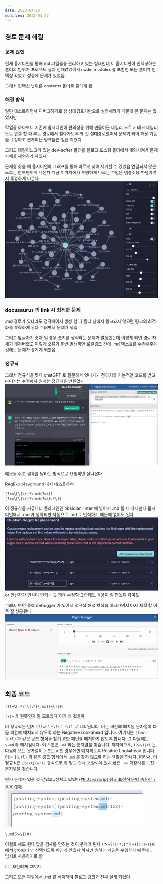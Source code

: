 ```yaml
---
date: 2023-04-26
modified: 2023-04-27
---
```


## 경로 문제 해결

### 문제 원인

현재 옵시디언을 통해 md 파일들을 관리하고 있는 상태인데
이 옵시디언이 인덱싱하는 폴더의 범위가 프로젝트 폴더 전체였었어서 node_modules 를 포함한 모든 폴더가 인덱싱 되었고
성능에 문제가 있었음

그래서 인덱싱 범위를 contents 폴더로 줄이게 됨

### 해결 방식

일단 테스트하면서 디버그하기로 함 상대경로기반으로 설정해뒀기 때문에 큰 문제는 없었지만

작업을 하다보니 기존에 옵시디언에 편의성을 위해 만들어둔
데일리 노트 > 테크 데일리 노트 연결 할 때 루트 경로에서 찾아가도록 한 것 절대경로였어서 문제가 되어 해당 기능을 수정하고
문제되는 링크들은 일단 지웠다

그리고 데일리노크가 있는 dev-softer 폴더를 블로그 포스팅 폴더에서 제외시켜서 문제 자체를 제외하게 하였다


문제를 찾을 때 옵시디언의 그래프를 통해 빠르게 찾아 제거할 수 있었음
연결되지 않은 노드는 반투명하게 나온다 지금 이미지에서 투명하게 나오는 파일은 템플릿용 파일이여서 투명하게 나온다
![](file/posting-system.png)

### docusaurus 의 link 시 최적화 문제

.md 경로가 있더라도 정적페이지 생성 할 때 폴더 상에서 링크되지 않으면 링크의 최적화를 생략하게 된다
그러면서 문제가 생김

그리고 앞글자가 숫자 일 경우 숫자를 생략하는 문제가 발생했는데
이렇게 되면 경로 자체가 깨져버렸고
이렇게 오류가 한번 발생하면 로컬링크 간에 .md 텍스트를 수정해주는 것에도 문제가 생기게 되었음

### 정규식

그래서 정규식을 짯다
chatGPT 로 질문해서 엇나가기 전까지의 기본적인 코드를 받고 나머지는 수정해서 원하는 정규식을 만들었다
![](file/posting-system-1.png)

예문을 주고 결과를 달라는 방식으로 요청하면 잘나온다

RegExp playground 에서 테스트하여

```RegExp
(?<=\[\]\()*\.md(?=\))
(?<=\[\]\()*\.md(?=\#.*\))
```

이 정규식을 커뮤니티 플러그인인 obsidian linter 에 넣어서 .md 를 다 삭제한다
옵시디언에서 .md 가 생략되면 자동으로 .md 로 인식하기 때문에 없어도 된다
![](file/posting-system-2.png)
or 연산자가 인식이 안되는 듯 하여 수정함
그런데도 적용이 잘 안됬다 아마도

그래서 보던 중에 debugger 가 있어서 정규식 해석 방식을 따라가면서 다시 제작 함
아주 잘 성공했다
![](file/posting-system-3.png)

## 최종 코드

```
(?!=\[.*\]\(.*)\.md(?=\)|#)
```

`(?!=` 가 뭔뜻인지 잘 모르겠다 이게 왜 됬을까

이 정규식은 먼저 `(?!=\[.*\]\(.*\))` 로 시작됩니다. 이는 이전에 매치된 문자열이 다음 패턴에 매치되지 않도록 하는 Negative Lookahead 입니다. 여기서는 `[text](url)` 과 같은 링크 형식을 찾기 위한 패턴을 매치하지 않도록 합니다.
그 다음에는 `\.md` 와 매치됩니다. 이 부분은 `.md` 라는 문자열을 찾습니다.
마지막으로, `(?=\)|#)` 는 다음에 오는 문자열이 `)` 또는 `#` 인 경우에만 매치되도록 Positive Lookahead 입니다. 이는 `](url)` 과 같은 링크 형식에서 `.md` 를 찾지 않도록 하는 역할을 합니다.
따라서, 이 정규식은 `[text](url)` 형식으로 된 링크 안에 포함되어 있지 않은 `.md` 확장자를 가진 문자열을 찾습니다.



뭔가 문제가 있을 것 같았고..실제로 있었다
[📚 JavaScript 정규 표현식 문법 총정리 + 응용 예제](https://inpa.tistory.com/entry/JS-%F0%9F%93%9A-%EC%A0%95%EA%B7%9C%EC%8B%9D-RegExp-%EB%88%84%EA%B5%AC%EB%82%98-%EC%9D%B4%ED%95%B4%ED%95%98%EA%B8%B0-%EC%89%BD%EA%B2%8C-%EC%A0%95%EB%A6%AC)
![](file/posting-system-4.png)

```
\.md(?=\)|#)
```

이걸로 해도 된다
앞을 검사를 안하는 것이 문제가 된다
`(?<=]()(?:[^)]+)()(?=)|#)` 에서 group 1 만 선택되도록 하는게 안됬다
하지만 원하는 기능을 수행하기 때문에 ... 임시로 사용하기로 함
- [ ] 호환되게 고치기

그리고 모든 파일에서 .md 를 삭제하여 블로그 링크가 전부 살게 되었다
